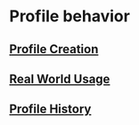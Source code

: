 # Profile behavior

## [Profile Creation](profile_creation.md)
## [Real World Usage](realworldusage.md)
## [Profile History](profilehistory.md)
